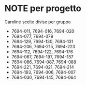 
# NOTE per progetto #
Caroline scelte divise per gruppo
- 7694-011, 7694-016, 7694-020
- 7694-077, 7694-079
- 7694-129, 7694-130, 7694-131
- 7694-206, 7694-215, 7694-223
- 7694-112, 7694-122, 7694-176
- 7694-067, 7694-197, 7694-187
- 7694-086, 7694-087, 7694-088
- 7694-221, 7694-021, 7694-214
- 7694-193, 7694-006, 7694-007
- 7694-030, 7694-145, 7694-064


